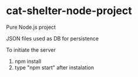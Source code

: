 # cat-shelter-node-project

Pure Node.js project

JSON files used as DB for persistence 

To initiate the server 
1. npm install
2. type "npm start" after instalation 
